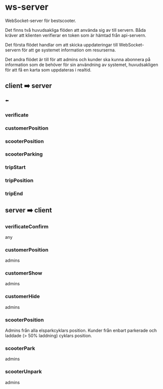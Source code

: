 # ws-server

WebSocket-server för bestscooter.

Det finns två huvudsakliga flöden att använda sig av till servern. Båda kräver att klienten verifierar en token som är hämtad från api-servern.

Det första flödet handlar om att skicka uppdateringar till WebSocket-servern för att ge systemet information om resurserna.

Det andra flödet är till för att admins och kunder ska kunna abonnera på information som de behöver för sin användning av systemet, huvudsakligen för att få en karta som uppdateras i realtid.

## client ➡️ server

:arrow_left:

### verificate

### customerPosition

### scooterPosition

### scooterParking

### tripStart

### tripPosition

### tripEnd

## server ➡️ client

### verificateConfirm

any

### customerPosition

admins

### customerShow

admins

### customerHide

admins

### scooterPosition

Admins från alla elsparkcyklars position. Kunder från enbart parkerade och laddade (> 50% laddning) cyklars position.

### scooterPark

admins

### scooterUnpark

admins

